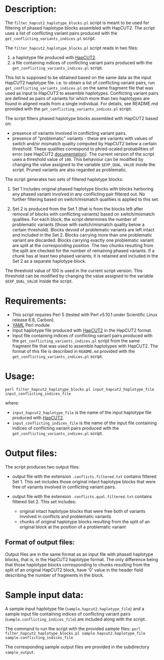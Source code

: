 # Description:
The `filter_hapcut2_haplotype_blocks.pl` script is meant to be used for
filtering of phased haplotype blocks assembled with HapCUT2. The script uses a
list of conflicting variant pairs produced with the
`get_conflicting_variants_indices.pl` script.

The `filter_hapcut2_haplotype_blocks.pl` script reads in two files: 
1. a haplotype file produced with [HapCUT2](https://github.com/vibansal/HapCUT2).
2. a file containing indices of conflicting variant pairs produced with the
`get_conflicting_variants_indices.pl` script.

This list is supposed to be obtained based on the same data as the input
HapCUT2 haplotype file.  i.e. to obtain a list of conflicting variant pairs,
run `get_conflicting_variants_indices.pl` on the same fragment file that was
used as input to HapCUT2 to assemble haplotypes. 
Conflicting variant pairs are defined as pairs of variants for which more than
two haplotypes are found in aligned reads from a single individual. For
details, see README.md provided with the `get_conflicting_variants_indices.pl`
script.

The script filters phased haplotype blocks assembled with HapCUT2 based on: 
* presence of variants involved in conflicting variant pairs. 
* presence of "problematic" variants - these are variants with values of switch
  and/or mismatch quality computed by HapCUT2 below a certain threshold. These
qualities correspond to phred-scaled probabilities of error (see HapCUT2 
[documentation](https://github.com/vibansal/HapCUT2)). The current version of 
the script uses a threshold value of `100`. 
This behaviour can be modified by changing the value assigned to the variable
`$EXP_QUAL_VALUE` inside the script.
Pruned variants are also regarded as problematic. 

The script generates two sets of filtered haplotype blocks:

1. Set 1 includes original phased haplotype blocks with blocks harboring any
phased variant involved in any conflicting pair filtered out. No further
filtering based on switch/mismatch qualities is applied to this set.

2. Set 2 is produced from the Set 1 (that is from the blocks left after removal
of blocks with conflicting variants) based on switch/mismatch qualities. For
each block, the script determines the number of problematic variants (those
with switch/mismatch quality below a certain threshold).  Blocks devoid of
problematic variants are left intact and included in the Set 2. Blocks carrying
more than one problematic variant are discarded. Blocks carrying exactly one
problematic variant are split at the corresponding position. The two chunks
resulting from the split are checked for the number of remaining phased
variants. If a chunk has at least two phased variants, it is retained and
included in the Set 2 as a separate haplotype block.

The threshold value of 100 is used in the current script version. This
threshold can be modified by changing the value assigned to the variable
`$EXP_QUAL_VALUE` inside the script.

# Requirements:

* This script requires Perl 5 (tested with Perl v5.10.1 under Scientific Linux
  release 6.8, Carbon).
* [YAML](https://metacpan.org/pod/YAML) Perl module
* Input haplotype file produced with
  [HapCUT2](https://github.com/vibansal/HapCUT2) in the HapCUT2 format.
* Input file containing indices of conflicting variant pairs produced with the
  `get_conflicting_variants_indices.pl` script from the same fragment file that
was used to assemble haplotypes with HapCUT2. The format of this file is
described in `README.md` provided with the `get_conflicting_variants_indices.pl`
script.

# Usage:

`perl filter_hapcut2_haplotype_blocks.pl input_hapcut2_haplotype_file
input_conflicting_indices_file`

where:
* `input_hapcut2_haplotype_file` is the name of the input haplotype file
  produced with [HapCUT2](https://github.com/vibansal/HapCUT2).
* `input_conflicting_indices_file` is the name of the input file containing
  indices of conflicting variant pairs produced with the
`get_conflicting_variants_indices.pl` script.


# Output files:

The script produces two output files:

* output file with the extension `.conflicts.filtered.txt` contains filtered
  Set 1. This set includes those original intact haplotype blocks that were
free of variants involved in conflicting variant pairs.

* output file with the extension `.conflicts.qual.filtered.txt` contains
  filtered Set 2.  This set includes:
  * original intact haplotype blocks that were free both of variants involved
in conflicts and problematic variants 
  * chunks of original haplotype blocks
resulting from the split of an original block at the position of a problematic
variant

## Format of output files:
Output files are in the same format as an input file with phased haplotype
blocks, that is, in the HapCUT2 haplotype format.  The only difference being
that those haplotype blocks corresponding to chunks resulting from the split of
an original HapCUT2 block, have '0' value in the header field describing the
number of fragments in the block.


# Sample input data:

A sample input haplotype file (`sample.hapcut2.haplotype_file`) and a sample
input file containing indices of conflicting variant pairs
(`sample.conflicting_indices_file`) are included along with the script.

The command to run the script with the provided sample files:
`perl filter_hapcut2_haplotype_blocks.pl sample.hapcut2.haplotype_file
sample.conflicting_indices_file`

The corresponding sample output files are provided in the subdirectory
`sample_output`.

